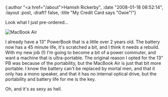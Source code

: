 {:author "<a href=\"/about\">Hamish Rickerby</a>", :date "2008-01-18 08:52:14", :layout :post, :draft? false, :title "My Credit Card says \"Owie\"!"}

Look what I just pre-ordered...

<img id="image184" src="http://hamishrickerby.com/wp-content/uploads/2008/01/product-air.thumbnail.jpg" alt="MacBook Air" />

I already have a 13" PowerBook that is a little over 2 years old.  The battery now has a 45 minute life, it's scratched a bit, and I think it needs a rebuild.  With my new job (!) I'm going to become a bit of a power commuter, and want a machine that is ultra-portable.  The original reason I opted for the 13" PB was because of the portability, but the MacBook Air is just that bit more portable.  I know the battery can't be replaced by mortal men, and that it only has a mono speaker, and that it has no internal optical drive, but the portability and battery life for me is the key.

Oh, and it's as sexy as hell.

